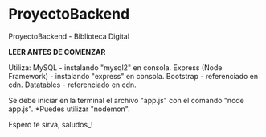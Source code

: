# ProyectoBackend
ProyectoBackend - Biblioteca Digital

  **LEER ANTES DE COMENZAR**

  Utiliza:
    MySQL - instalando "mysql2" en consola.
    Express (Node Framework) - instalando "express" en consola.
    Bootstrap - referenciado en cdn.
    Datatables - referenciado en cdn.
  
  Se debe iniciar en la terminal el archivo "app.js" con el comando "node app.js".
  *Puedes utilizar "nodemon".

Espero te sirva, saludos_!
